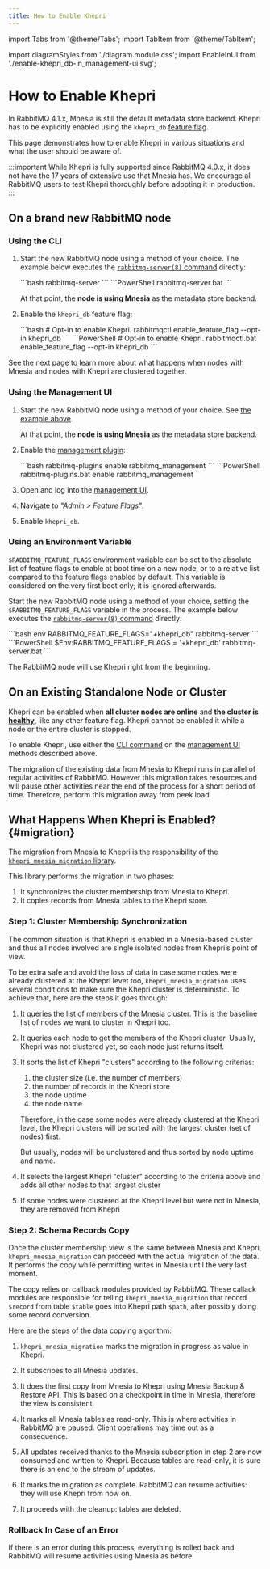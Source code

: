 ```yaml
---
title: How to Enable Khepri
---
```


import Tabs from '@theme/Tabs';
import TabItem from '@theme/TabItem';

import diagramStyles from './diagram.module.css';
import EnableInUI from './enable-khepri_db-in_management-ui.svg';

# How to Enable Khepri

In RabbitMQ 4.1.x, Mnesia is still the default metadata store backend. Khepri
has to be explicitly enabled using the `khepri_db` [feature
flag](../feature-flags).

This page demonstrates how to enable Khepri in various situations and what the
user should be aware of.

:::important
While Khepri is fully supported since RabbitMQ 4.0.x, it does not have the 17
years of extensive use that Mnesia has. We encourage all RabbitMQ users to test
Khepri thoroughly before adopting it in production.
:::

## On a brand new RabbitMQ node

### Using the CLI

1.  Start the new RabbitMQ node using a method of your choice. The example
    below executes the [`rabbitmq-server(8)`
    command](../man/rabbitmq-server.8) directly:

    <Tabs groupId="examples">
    <TabItem value="bash" label="bash" default>
    ```bash
    rabbitmq-server
    ```
    </TabItem>
    <TabItem value="PowerShell" label="PowerShell">
    ```PowerShell
    rabbitmq-server.bat
    ```
    </TabItem>
    </Tabs>

    At that point, the **node is using Mnesia** as the metadata store backend.

2.  Enable the `khepri_db` feature flag:

    <Tabs groupId="examples">
    <TabItem value="bash" label="bash" default>
    ```bash
    # Opt-in to enable Khepri.
    rabbitmqctl enable_feature_flag --opt-in khepri_db
    ```
    </TabItem>
    <TabItem value="PowerShell" label="PowerShell">
    ```PowerShell
    # Opt-in to enable Khepri.
    rabbitmqctl.bat enable_feature_flag --opt-in khepri_db
    ```
    </TabItem>
    </Tabs>

See the next page to learn more about what happens when nodes with Mnesia and
nodes with Khepri are clustered together.

### Using the Management UI

1.  Start the new RabbitMQ node using a method of your choice. See [the
    example above](#using-the-cli).

    At that point, the **node is using Mnesia** as the metadata store backend.

2.  Enable the [management plugin](../management):

    <Tabs groupId="examples">
    <TabItem value="bash" label="bash" default>
    ```bash
    rabbitmq-plugins enable rabbitmq_management
    ```
    </TabItem>
    <TabItem value="PowerShell" label="PowerShell">
    ```PowerShell
    rabbitmq-plugins.bat enable rabbitmq_management
    ```
    </TabItem>
    </Tabs>

3.  Open and log into the [management UI](../management#usage-ui).

4.  Navigate to *"Admin > Feature Flags"*.

5.  Enable `khepri_db`.

### Using an Environment Variable

`$RABBITMQ_FEATURE_FLAGS` environment variable can be set to the absolute list
of feature flags to enable at boot time on a new node, or to a relative list
compared to the feature flags enabled by default. This variable is considered
on the very first boot only; it is ignored afterwards.

Start the new RabbitMQ node using a method of your choice, setting the
`$RABBITMQ_FEATURE_FLAGS` variable in the process. The example below executes
the [`rabbitmq-server(8)` command](../man/rabbitmq-server.8) directly:

<Tabs groupId="examples">
<TabItem value="bash" label="bash" default>
```bash
env RABBITMQ_FEATURE_FLAGS="+khepri_db" rabbitmq-server
```
</TabItem>
<TabItem value="PowerShell" label="PowerShell">
```PowerShell
$Env:RABBITMQ_FEATURE_FLAGS = '+khepri_db'
rabbitmq-server.bat
```
</TabItem>
</Tabs>

The RabbitMQ node will use Khepri right from the beginning.

## On an Existing Standalone Node or Cluster

Khepri can be enabled when **all cluster nodes are online** and **the cluster
is [healthy](../monitoring)**, like any other feature flag. Khepri cannot be
enabled it while a node or the entire cluster is stopped.

To enable Khepri, use either the [CLI command](#using-the-cli) on the
[management UI](#using-the-management-ui) methods described above.

The migration of the existing data from Mnesia to Khepri runs in parallel of
regular activities of RabbitMQ. However this migration takes resources and
will pause other activities near the end of the process for a short period of
time. Therefore, perform this migration away from peek load.

## What Happens When Khepri is Enabled? {#migration}

The migration from Mnesia to Khepri is the responsibility of the
[`khepri_mnesia_migration`
library](https://rabbitmq.github.io/khepri_mnesia_migration/).

This library performs the migration in two phases:

1. It synchronizes the cluster membership from Mnesia to Khepri.
2. It copies records from Mnesia tables to the Khepri store.

### Step 1: Cluster Membership Synchronization

The common situation is that Khepri is enabled in a Mnesia-based cluster and
thus all nodes involved are single isolated nodes from Khepri’s point of view.

To be extra safe and avoid the loss of data in case some nodes were already
clustered at the Khepri levet too, `khepri_mnesia_migration` uses several
conditions to make sure the Khepri cluster is deterministic. To achieve that,
here are the steps it goes through:

1.  It queries the list of members of the Mnesia cluster. This is the baseline
    list of nodes we want to cluster in Khepri too.

2.  It queries each node to get the members of the Khepri cluster. Usually,
    Khepri was not clustered yet, so each node just returns itself.

3.  It sorts the list of Khepri "clusters" according to the following
    criterias:

    1. the cluster size (i.e. the number of members)
    2. the number of records in the Khepri store
    3. the node uptime
    4. the node name

    Therefore, in the case some nodes were already clustered at the Khepri
    level, the Khepri clusters will be sorted with the largest cluster (set of
    nodes) first.

    But usually, nodes will be unclustered and thus sorted by node uptime and
    name.

4.  It selects the largest Khepri "cluster" according to the criteria above
    and adds all other nodes to that largest cluster

5.  If some nodes were clustered at the Khepri level but were not in Mnesia,
    they are removed from Khepri

### Step 2: Schema Records Copy

Once the cluster membership view is the same between Mnesia and Khepri,
`khepri_mnesia_migration` can proceed with the actual migration of the data.
It performs the copy while permitting writes in Mnesia until the very last
moment.

The copy relies on callback modules provided by RabbitMQ. These callack
modules are responsible for telling `khepri_mnesia_migration` that record
`$record` from table `$table` goes into Khepri path `$path`, after possibly
doing some record conversion.

Here are the steps of the data copying algorithm:

1.  `khepri_mnesia_migration` marks the migration in progress as value in
    Khepri.

2.  It subscribes to all Mnesia updates.

3.  It does the first copy from Mnesia to Khepri using Mnesia Backup & Restore
    API. This is based on a checkpoint in time in Mnesia, therefore the view
    is consistent.

4.  It marks all Mnesia tables as read-only. This is where activities in
    RabbitMQ are paused. Client operations may time out as a consequence.

5.  All updates received thanks to the Mnesia subscription in step 2 are now
    consumed and written to Khepri. Because tables are read-only, it is sure
    there is an end to the stream of updates.

6.  It marks the migration as complete. RabbitMQ can resume activities: they
    will use Khepri from now on.

7.  It proceeds with the cleanup: tables are deleted.

### Rollback In Case of an Error

If there is an error during this process, everything is rolled back and
RabbitMQ will resume activities using Mnesia as before.
